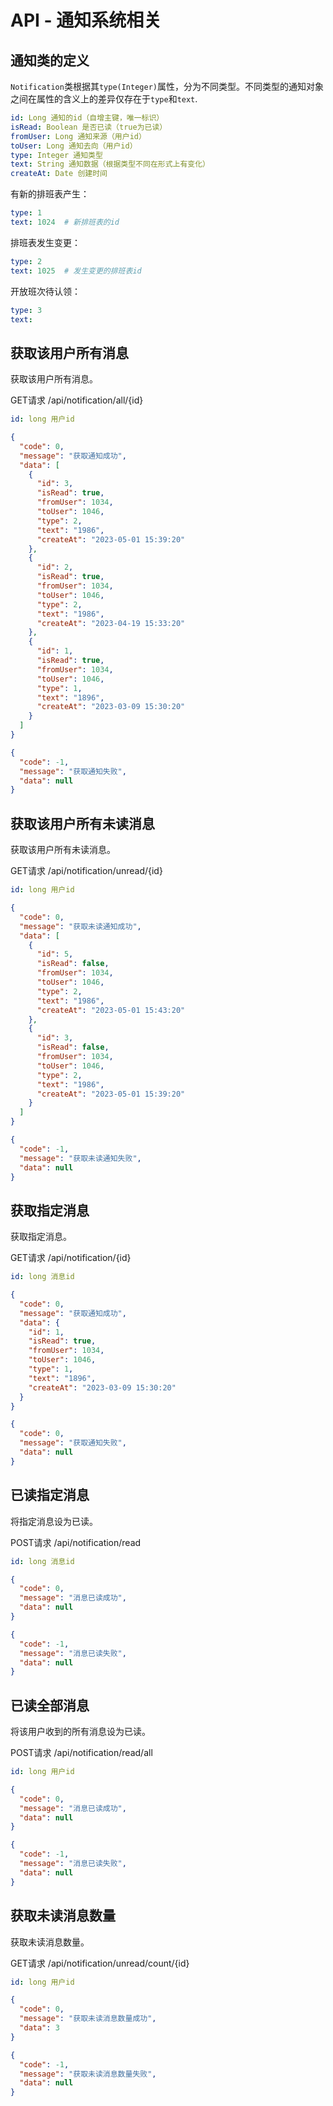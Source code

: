 # API - 通知系统相关

## 通知类的定义

```Notification```类根据其```type(Integer)```属性，分为不同类型。不同类型的通知对象之间在属性的含义上的差异仅存在于```type```和```text```.

```yaml
id: Long 通知的id（自增主键，唯一标识）
isRead: Boolean 是否已读（true为已读）
fromUser: Long 通知来源（用户id）
toUser: Long 通知去向（用户id）
type: Integer 通知类型
text: String 通知数据（根据类型不同在形式上有变化）
createAt: Date 创建时间
```
有新的排班表产生：
```yaml
type: 1
text: 1024  # 新排班表的id
```
排班表发生变更：
```yaml
type: 2
text: 1025  # 发生变更的排班表id
```
开放班次待认领：
```yaml
type: 3
text: 
```

## 获取该用户所有消息
获取该用户所有消息。

GET请求 /api/notification/all/{id}
```yaml
id: long 用户id
```
```json
{
  "code": 0,
  "message": "获取通知成功",
  "data": [
    {
      "id": 3,
      "isRead": true,
      "fromUser": 1034,
      "toUser": 1046,
      "type": 2,
      "text": "1986",
      "createAt": "2023-05-01 15:39:20"
    },
    {
      "id": 2,
      "isRead": true,
      "fromUser": 1034,
      "toUser": 1046,
      "type": 2,
      "text": "1986",
      "createAt": "2023-04-19 15:33:20"
    },
    {
      "id": 1,
      "isRead": true,
      "fromUser": 1034,
      "toUser": 1046,
      "type": 1,
      "text": "1896",
      "createAt": "2023-03-09 15:30:20"
    }
  ]
}
```
```json
{
  "code": -1,
  "message": "获取通知失败",
  "data": null
}
```

## 获取该用户所有未读消息
获取该用户所有未读消息。

GET请求 /api/notification/unread/{id}
```yaml
id: long 用户id
```
```json
{
  "code": 0,
  "message": "获取未读通知成功",
  "data": [
    {
      "id": 5,
      "isRead": false,
      "fromUser": 1034,
      "toUser": 1046,
      "type": 2,
      "text": "1986",
      "createAt": "2023-05-01 15:43:20"
    },
    {
      "id": 3,
      "isRead": false,
      "fromUser": 1034,
      "toUser": 1046,
      "type": 2,
      "text": "1986",
      "createAt": "2023-05-01 15:39:20"
    }
  ]
}
```
```json
{
  "code": -1,
  "message": "获取未读通知失败",
  "data": null
}
```

## 获取指定消息
获取指定消息。

GET请求 /api/notification/{id}
```yaml
id: long 消息id
```
```json
{
  "code": 0,
  "message": "获取通知成功",
  "data": {
    "id": 1,
    "isRead": true,
    "fromUser": 1034,
    "toUser": 1046,
    "type": 1,
    "text": "1896",
    "createAt": "2023-03-09 15:30:20"
  }
}
```
```json
{
  "code": 0,
  "message": "获取通知失败",
  "data": null
}
```

## 已读指定消息
将指定消息设为已读。

POST请求 /api/notification/read
```yaml
id: long 消息id
```
```json
{
  "code": 0,
  "message": "消息已读成功",
  "data": null
}
```
```json
{
  "code": -1,
  "message": "消息已读失败",
  "data": null
}
```

## 已读全部消息
将该用户收到的所有消息设为已读。

POST请求 /api/notification/read/all
```yaml
id: long 用户id
```
```json
{
  "code": 0,
  "message": "消息已读成功",
  "data": null
}
```
```json
{
  "code": -1,
  "message": "消息已读失败",
  "data": null
}
```

## 获取未读消息数量
获取未读消息数量。

GET请求 /api/notification/unread/count/{id}
```yaml
id: long 用户id
```
```json
{
  "code": 0,
  "message": "获取未读消息数量成功",
  "data": 3
}
```
```json
{
  "code": -1,
  "message": "获取未读消息数量失败",
  "data": null
}
```